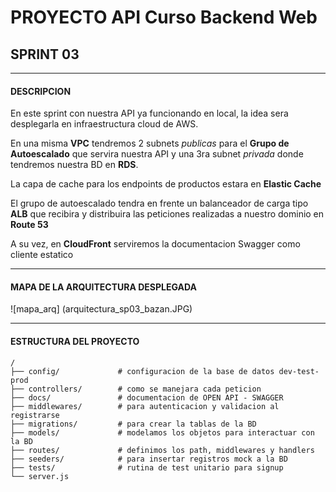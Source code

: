 # PROYECTO API Curso Backend Web

## SPRINT 03
___

#### DESCRIPCION

En este sprint con nuestra API ya funcionando en local, la idea sera desplegarla en infraestructura cloud de AWS.

En una misma **VPC** tendremos 2 subnets *publicas* para el **Grupo de Autoescalado** que servira nuestra API y una 3ra subnet *privada* donde tendremos nuestra BD en **RDS**. 

La capa de cache para los endpoints de productos estara en **Elastic Cache**

El grupo de autoescalado tendra en frente un balanceador de carga tipo **ALB** que recibira y distribuira las peticiones realizadas a nuestro dominio en **Route 53**

A su vez, en **CloudFront** serviremos la documentacion Swagger como cliente estatico
___

#### MAPA DE LA ARQUITECTURA DESPLEGADA

![mapa_arq] (arquitectura_sp03_bazan.JPG)

___

#### ESTRUCTURA DEL PROYECTO

```
/
├── config/             # configuracion de la base de datos dev-test-prod
├── controllers/        # como se manejara cada peticion
├── docs/               # documentacion de OPEN API - SWAGGER
├── middlewares/        # para autenticacion y validacion al registrarse
├── migrations/         # para crear la tablas de la BD
├── models/             # modelamos los objetos para interactuar con la BD
├── routes/             # definimos los path, middlewares y handlers 
├── seeders/            # para insertar registros mock a la BD
├── tests/              # rutina de test unitario para signup
└── server.js                       
```

